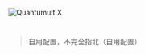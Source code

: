 
![Quantumult X](https://uzbox.com/wp-content/uploads/2021/01/2021012113383428.jpg)
# 
> 自用配置，不完全指北（自用配置）